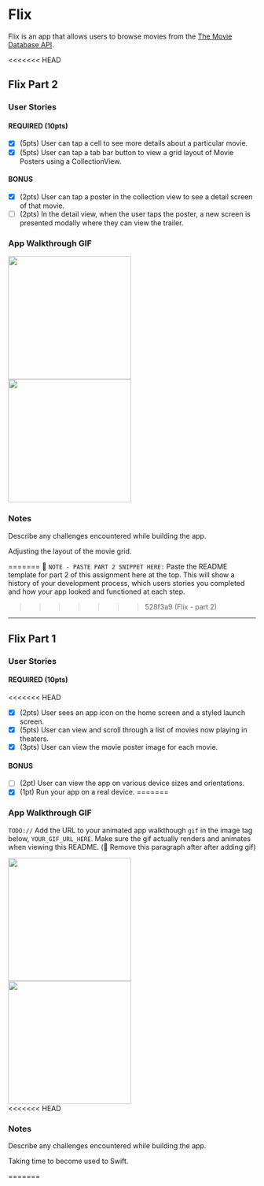 # Flix

Flix is an app that allows users to browse movies from the [The Movie Database API](http://docs.themoviedb.apiary.io/#).

<<<<<<< HEAD
## Flix Part 2

### User Stories

#### REQUIRED (10pts)
- [X] (5pts) User can tap a cell to see more details about a particular movie.
- [X] (5pts) User can tap a tab bar button to view a grid layout of Movie Posters using a CollectionView.

#### BONUS
- [X] (2pts) User can tap a poster in the collection view to see a detail screen of that movie.
- [ ] (2pts) In the detail view, when the user taps the poster, a new screen is presented modally where they can view the trailer.

### App Walkthrough GIF
<img src=http://g.recordit.co/RLffUMf6fl.gif width=250><br>
<img src=http://g.recordit.co/HhvvRX2jkz.gif width=250><br>

### Notes
Describe any challenges encountered while building the app.

Adjusting the layout of the movie grid.

=======
📝 `NOTE - PASTE PART 2 SNIPPET HERE:` Paste the README template for part 2 of this assignment here at the top. This will show a history of your development process, which users stories you completed and how your app looked and functioned at each step.
>>>>>>> 528f3a9 (Flix - part 2)

---

## Flix Part 1

### User Stories

#### REQUIRED (10pts)
<<<<<<< HEAD
- [x] (2pts) User sees an app icon on the home screen and a styled launch screen.
- [x] (5pts) User can view and scroll through a list of movies now playing in theaters.
- [x] (3pts) User can view the movie poster image for each movie.

#### BONUS
- [ ] (2pt) User can view the app on various device sizes and orientations.
- [x] (1pt) Run your app on a real device.
=======

### App Walkthrough GIF
`TODO://` Add the URL to your animated app walkthough `gif` in the image tag below, `YOUR_GIF_URL_HERE`. Make sure the gif actually renders and animates when viewing this README. (🚫 Remove this paragraph after after adding gif)

<img src="http://g.recordit.co/opLyPiuEHq.gif" width=250><br>
<img src="https://user-images.githubusercontent.com/71872314/155844762-d46eb9a2-26f7-4dbf-95cb-6c5d8a26374e.gif" width=250><br>
<<<<<<< HEAD



### Notes
Describe any challenges encountered while building the app.

Taking time to become used to Swift.

=======
